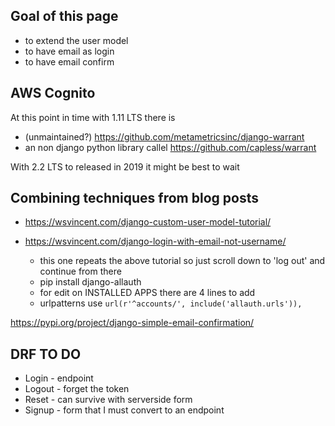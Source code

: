 ## Goal of this page
- to extend the user model
- to have email as login
- to have email confirm

## AWS Cognito

At this point in time with 1.11 LTS there is 
- (unmaintained?) https://github.com/metametricsinc/django-warrant
- an non django python library callel https://github.com/capless/warrant

With 2.2 LTS to released in 2019 it might be best to wait

## Combining techniques from blog posts

- https://wsvincent.com/django-custom-user-model-tutorial/

- https://wsvincent.com/django-login-with-email-not-username/<br/>
  - this one repeats the above tutorial so just scroll down to 'log out' and continue from there
  - pip install django-allauth
  - for edit on INSTALLED APPS there are 4 lines to add
  - urlpatterns use `url(r'^accounts/', include('allauth.urls')),`

https://pypi.org/project/django-simple-email-confirmation/

## DRF TO DO

- Login - endpoint
- Logout - forget the token
- Reset - can survive with serverside form
- Signup - form that I must convert to an endpoint

